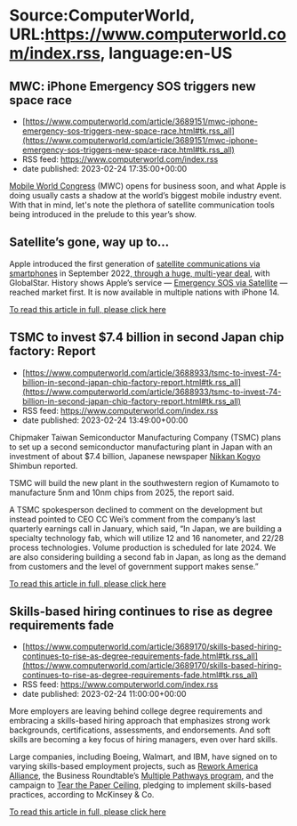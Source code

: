 # Source:ComputerWorld, URL:https://www.computerworld.com/index.rss, language:en-US

## MWC: iPhone Emergency SOS triggers new space race
 - [https://www.computerworld.com/article/3689151/mwc-iphone-emergency-sos-triggers-new-space-race.html#tk.rss_all](https://www.computerworld.com/article/3689151/mwc-iphone-emergency-sos-triggers-new-space-race.html#tk.rss_all)
 - RSS feed: https://www.computerworld.com/index.rss
 - date published: 2023-02-24 17:35:00+00:00

<article>
	<section class="page">
<p><a href="https://www.mwcbarcelona.com/" rel="nofollow noopener" target="_blank">Mobile World Congress</a> (MWC) opens for business soon, and what Apple is doing usually casts a shadow at the world’s biggest mobile industry event. With that in mind, let's note the plethora of satellite communication tools being introduced in the prelude to this year’s show.</p><h2><strong>Satellite’s gone, way up to…</strong></h2>
<p>Apple introduced the first generation of <a href="https://www.computerworld.com/article/3679690/apple-to-spend-450m-on-sos-via-satellite-for-iphones.html">satellite communications via smartphones</a> in September 2022,<a href="https://www.applemust.com/everything-we-know-or-guess-about-the-apple-globalstar-deal/" rel="nofollow noopener" target="_blank"> through a huge, multi-year deal</a>, with GlobalStar. History shows Apple’s service — <a href="https://www.computerworld.com/article/3680089/how-to-use-emergency-sos-via-satellite-on-iphone-14.html">Emergency SOS via Satellite</a> — reached market first. It is now available in multiple nations with iPhone 14.</p><p class="jumpTag"><a href="https://www.computerworld.com/article/3689151/mwc-iphone-emergency-sos-triggers-new-space-race.html#jump">To read this article in full, please click here</a></p></section></article>

## TSMC to invest $7.4 billion in second Japan chip factory: Report
 - [https://www.computerworld.com/article/3688933/tsmc-to-invest-74-billion-in-second-japan-chip-factory-report.html#tk.rss_all](https://www.computerworld.com/article/3688933/tsmc-to-invest-74-billion-in-second-japan-chip-factory-report.html#tk.rss_all)
 - RSS feed: https://www.computerworld.com/index.rss
 - date published: 2023-02-24 13:49:00+00:00

<article>
	<section class="page">
<p>Chipmaker Taiwan Semiconductor Manufacturing Company (TSMC) plans to set up a second semiconductor manufacturing plant in Japan with an investment of about $7.4 billion, Japanese newspaper <a href="https://www.nikkan.co.jp/articles/view/00664535" rel="nofollow">Nikkan Kogyo</a> Shimbun reported.</p><p>TSMC will build the new plant in the southwestern region of Kumamoto to manufacture 5nm and 10nm chips from 2025, the report said.</p><p>A TSMC spokesperson declined to comment on the development but instead pointed to CEO CC Wei’s comment from the company’s last quarterly earnings call in January, which said, “In Japan, we are building a specialty technology fab, which will utilize 12 and 16 nanometer, and 22/28 process technologies. Volume production is scheduled for late 2024. We are also considering building a second fab in Japan, as long as the demand from customers and the level of government support makes sense.”</p><p class="jumpTag"><a href="https://www.computerworld.com/article/3688933/tsmc-to-invest-74-billion-in-second-japan-chip-factory-report.html#jump">To read this article in full, please click here</a></p></section></article>

## Skills-based hiring continues to rise as degree requirements fade
 - [https://www.computerworld.com/article/3689170/skills-based-hiring-continues-to-rise-as-degree-requirements-fade.html#tk.rss_all](https://www.computerworld.com/article/3689170/skills-based-hiring-continues-to-rise-as-degree-requirements-fade.html#tk.rss_all)
 - RSS feed: https://www.computerworld.com/index.rss
 - date published: 2023-02-24 11:00:00+00:00

<article>
	<section class="page">
<p>More employers are leaving behind college degree requirements and embracing a skills-based hiring approach that emphasizes strong work backgrounds, certifications, assessments, and endorsements. And soft skills are becoming a key focus of hiring managers, even over hard skills.</p><p>Large companies, including Boeing, Walmart, and IBM, have signed on to varying skills-based employment projects, such as <a href="https://markle.org/alliance/" rel="nofollow noopener" target="_blank">Rework America Alliance</a>, the Business Roundtable’s <a href="https://www.businessroundtable.org/workforceskills" rel="nofollow noopener" target="_blank">Multiple Pathways program</a>, and the campaign to <a href="https://www.tearthepaperceiling.org/" rel="nofollow noopener" target="_blank">Tear the Paper Ceiling</a>, pledging to implement skills-based practices, according to McKinsey &amp; Co.</p><p class="jumpTag"><a href="https://www.computerworld.com/article/3689170/skills-based-hiring-continues-to-rise-as-degree-requirements-fade.html#jump">To read this article in full, please click here</a></p></section></article>

